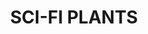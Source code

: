 ---
title: "SCI-FI PLANTS"
price: "TBA"
desc: "Opis nije dostupan"
img_path: "/assets/img/A.MIG-8459.jpg"
brand: AMMO
available: true
cat: "dioramas"
subcat: "LASER CUT PLANTS"
subsubcat: "SS"
---